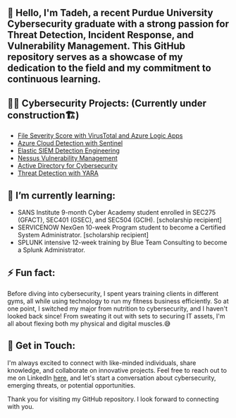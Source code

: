 <h2>👋 Hello, I'm Tadeh, a recent Purdue University Cybersecurity graduate with a strong passion for Threat Detection, Incident Response, and Vulnerability Management. This GitHub repository serves as a showcase of my dedication to the field and my commitment to continuous learning.</h2>

<h2>👨‍💻 Cybersecurity Projects: (Currently under construction🏗️)</h2> 

  - [File Severity Score with VirusTotal and Azure Logic Apps](https://github.com/devman-todd/File-Threat-Level-Assessment-with-VirusTotal-and-Azure-Logic-Apps)
  - [Azure Cloud Detection with Sentinel](https://github.com/devman-todd/Azure-Cloud-Detection-with-Sentinel/)
  - [Elastic SIEM Detection Engineering](https://github.com/devman-todd/Elastic-SIEM-Detection-Engineering)
  - [Nessus Vulnerability Management](https://github.com/devman-todd/Nessus-Vulnerability-Management/)
  - [Active Directory for Cybersecurity](https://github.com/devman-todd/Active-Directory-for-Cybersecurity)
  - [Threat Detection with YARA](https://github.com/devman-todd/Threat-Detection-with-YARA/)

<h2> 🌱 I’m currently learning:</h2>

  - SANS Institute 9-month Cyber Academy student enrolled in SEC275 (GFACT), SEC401 (GSEC), and SEC504 (GCIH). [scholarship recipient]
  - SERVICENOW NexGen 10-week Program student to become a Certified System Administrator. [scholarship recipient]
  - SPLUNK intensive 12-week training by Blue Team Consulting to become a Splunk Administrator. 

<h2> ⚡ Fun fact:</h2>

Before diving into cybersecurity, I spent years training clients in different gyms, all while using technology to run my fitness business efficiently. So at one point, I switched my major from nutrition to cybersecurity, and I haven't looked back since! From sweating it out with sets to securing IT assets, I'm all about flexing both my physical and digital muscles.😅

<h2> 🤳 Get in Touch:</h2>

I'm always excited to connect with like-minded individuals, share knowledge, and collaborate on innovative projects. Feel free to reach out to me on LinkedIn <a href="https://www.linkedin.com/in/tadeh-anbarchian/" target="_blank">here</a>, and let's start a conversation about cybersecurity, emerging threats, or potential opportunities.

Thank you for visiting my GitHub repository. I look forward to connecting with you.

<!--
**joshmadakor1/joshmadakor1** is a ✨ _special_ ✨ repository because its `README.md` (this file) appears on your GitHub profile.

Here are some ideas to get you started:

- 🔭 I’m currently working on ...
-  ...
- 👯 I’m looking to collaborate on ...
- 🤔 I’m looking for help with ...
- 💬 Ask me about ...
- 📫 How to reach me: ...
- 😄 Pronouns: ...

-->
